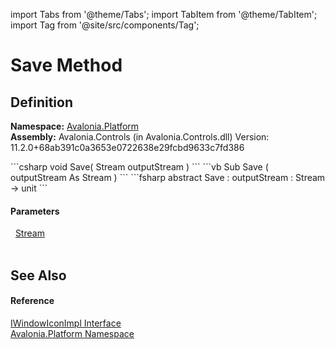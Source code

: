 import Tabs from '@theme/Tabs'; 
import TabItem from '@theme/TabItem'; 
import Tag from '@site/src/components/Tag'; 

# Save Method




## Definition
**Namespace:** <a href="N_Avalonia_Platform">Avalonia.Platform</a>  
**Assembly:** Avalonia.Controls (in Avalonia.Controls.dll) Version: 11.2.0+68ab391c0a3653e0722638e29fcbd9633c7fd386

<Tabs groupId="api-code-preview">
<TabItem value="csharp" label="C#">
```csharp
void Save(
	Stream outputStream
)
```
</TabItem>
<TabItem value="vb" label="VB">
```vb
Sub Save ( 
	outputStream As Stream
)
```
</TabItem>
<TabItem value="fsharp" label="F#">
```fsharp
abstract Save : 
        outputStream : Stream -> unit 
```
</TabItem>
</Tabs>



#### Parameters
<dl><dt>  <a href="https://learn.microsoft.com/dotnet/api/system.io.stream" target="_blank" rel="noopener noreferrer">Stream</a></dt><dd> </dd></dl>

## See Also


#### Reference
<a href="T_Avalonia_Platform_IWindowIconImpl">IWindowIconImpl Interface</a>  
<a href="N_Avalonia_Platform">Avalonia.Platform Namespace</a>  
